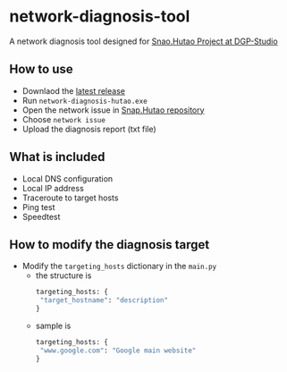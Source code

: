 # network-diagnosis-tool
A network diagnosis tool designed for [Snao.Hutao Project at DGP-Studio](https://github.com/DGP-Studio/Snap.Hutao)

## How to use
- Downlaod the [latest release](https://github.com/Masterain98/network-diagnosis-tool/releases/latest)
- Run `network-diagnosis-hutao.exe`
- Open the network issue in [Snap.Hutao repository](https://github.com/DGP-Studio/Snap.Hutao/issues/new/choose)
- Choose `network issue`
- Upload the diagnosis report (txt file)

## What is included
- Local DNS configuration 
- Local IP address
- Traceroute to target hosts
- Ping test
- Speedtest

## How to modify the diagnosis target
- Modify the `targeting_hosts` dictionary in the `main.py`
   - the structure is 
     ``` python
     targeting_hosts: {
      "target_hostname": "description"
     }
     ```
   - sample is 
     ``` python
     targeting_hosts: {
      "www.google.com": "Google main website"
     }
     ```
